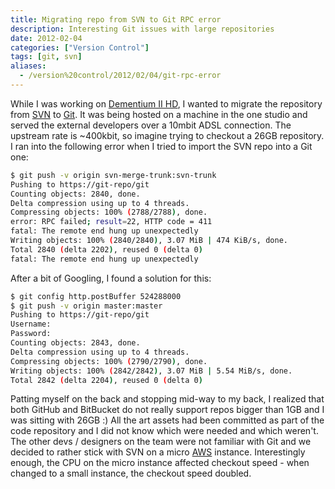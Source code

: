 ```yaml
---
title: Migrating repo from SVN to Git RPC error
description: Interesting Git issues with large repositories
date: 2012-02-04
categories: ["Version Control"]
tags: [git, svn]
aliases:
  - /version%20control/2012/02/04/git-rpc-error
---
```


While I was working on [Dementium II HD](http://www.dementium2.com), I wanted to migrate the repository from [SVN](https://subversion.apache.org/) to [Git](http://git-scm.com/). It was being hosted on a machine in the one studio and served the external developers over a 10mbit ADSL connection. The upstream rate is ~400kbit, so imagine trying to checkout a 26GB repository. I ran into the following error when I tried to import the SVN repo into a Git one:

```bash
$ git push -v origin svn-merge-trunk:svn-trunk
Pushing to https://git-repo/git
Counting objects: 2840, done.
Delta compression using up to 4 threads.
Compressing objects: 100% (2788/2788), done.
error: RPC failed; result=22, HTTP code = 411
fatal: The remote end hung up unexpectedly
Writing objects: 100% (2840/2840), 3.07 MiB | 474 KiB/s, done.
Total 2840 (delta 2202), reused 0 (delta 0)
fatal: The remote end hung up unexpectedly
```

After a bit of Googling, I found a solution for this:

```bash
$ git config http.postBuffer 524288000
$ git push -v origin master:master
Pushing to https://git-repo/git
Username:
Password:
Counting objects: 2843, done.
Delta compression using up to 4 threads.
Compressing objects: 100% (2790/2790), done.
Writing objects: 100% (2842/2842), 3.07 MiB | 5.54 MiB/s, done.
Total 2842 (delta 2204), reused 0 (delta 0)
```

Patting myself on the back and stopping mid-way to my back, I realized that both GitHub and BitBucket do not really support repos bigger than 1GB and I was sitting with 26GB :) All the art assets had been committed as part of the code repository and I did not know which were needed and which weren't. The other devs / designers on the team were not familiar with Git and we decided to rather stick with SVN on a micro [AWS](http://aws.amazon.com/) instance. Interestingly enough, the CPU on the micro instance affected checkout speed - when changed to a small instance, the checkout speed doubled.
